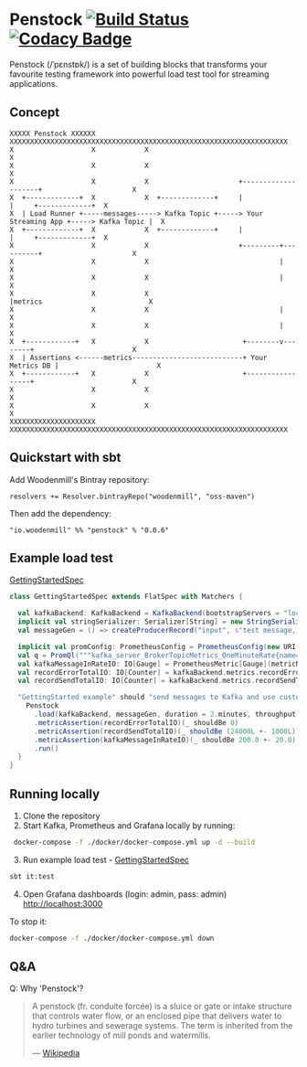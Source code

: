 # Penstock [![Build Status](https://travis-ci.com/woodenmill/penstock.svg?branch=master)](https://travis-ci.com/woodenmill/penstock) [![Codacy Badge](https://api.codacy.com/project/badge/Grade/d80fdff9f48e456c88845dce16a594e6)](https://www.codacy.com/project/wojda/penstock/dashboard?utm_source=github.com&amp;utm_medium=referral&amp;utm_content=woodenmill/penstock&amp;utm_campaign=Badge_Grade_Dashboard)

Penstock (/ˈpɛnstɒk/) is a set of building blocks that transforms your favourite testing framework into powerful load test tool for streaming applications.

## Concept

```
XXXXX Penstock XXXXXX            XXXXXXXXXXXXXXXXXXXXXXXXXXXXXXXXXXXXXXXXXXXXXXXXXXXXXXXXXXXXXXXXXXXX
X                   X            X                                                                  X
X                   X            X                                                                  X
X                   X            X                      +--------------------+                      X
X  +-------------+  X            X  +-------------+     |                    |     +-------------+  X
X  | Load Runner +-----messages-----> Kafka Topic +-----> Your Streaming App +-----> Kafka Topic |  X
X  +-------------+  X            X  +-------------+     |                    |     +-------------+  X
X                   X            X                      +---------+----------+                      X
X                   X            X                                |                                 X
X                   X            X                                |                                 X
X                   X            X                                |metrics                          X
X                   X            X                                |                                 X
X                   X            X                                |                                 X
X  +------------+   X            X                       +--------v--------+                        X
X  | Assertions <------metrics---------------------------+ Your Metrics DB |                        X
X  +------------+   X            X                       +-----------------+                        X
X                   X            X                                                                  X
X                   X            X                                                                  X
XXXXXXXXXXXXXXXXXXXXX            XXXXXXXXXXXXXXXXXXXXXXXXXXXXXXXXXXXXXXXXXXXXXXXXXXXXXXXXXXXXXXXXXXXX

```

## Quickstart with sbt

Add Woodenmill's Bintray repository:
```
resolvers += Resolver.bintrayRepo("woodenmill", "oss-maven")
```

Then add the dependency:
```
"io.woodenmill" %% "penstock" % "0.0.6"
```
## Example load test
[GettingStartedSpec](./src/it/scala/io/woodenmill/penstock/examples/GettingStartedSpec.scala)
```scala
class GettingStartedSpec extends FlatSpec with Matchers {

  val kafkaBackend: KafkaBackend = KafkaBackend(bootstrapServers = "localhost:9092")
  implicit val stringSerializer: Serializer[String] = new StringSerializer()
  val messageGen = () => createProducerRecord("input", s"test message, ID: ${UUID.randomUUID()}")

  implicit val promConfig: PrometheusConfig = PrometheusConfig(new URI("localhost:9090"))
  val q = PromQl("""kafka_server_BrokerTopicMetrics_OneMinuteRate{name="MessagesInPerSec",topic="input"}""")
  val kafkaMessageInRateIO: IO[Gauge] = PrometheusMetric[Gauge](metricName = "kafka-messages-in-rate", query = q)
  val recordErrorTotalIO: IO[Counter] = kafkaBackend.metrics.recordErrorTotal
  val recordSendTotalIO: IO[Counter] = kafkaBackend.metrics.recordSendTotal

  "GettingStarted example" should "send messages to Kafka and use custom Prometheus metric to verify behaviour" in {
    Penstock
      .load(kafkaBackend, messageGen, duration = 2.minutes, throughput = 200)
      .metricAssertion(recordErrorTotalIO)(_ shouldBe 0)
      .metricAssertion(recordSendTotalIO)(_ shouldBe (24000L +- 1000L))
      .metricAssertion(kafkaMessageInRateIO)(_ shouldBe 200.0 +- 20.0)
      .run()
  }
}
```

## Running locally
1. Clone the repository
2. Start Kafka, Prometheus and Grafana locally by running:
```bash
 docker-compose -f ./docker/docker-compose.yml up -d --build
```
3. Run example load test - [GettingStartedSpec](./src/it/scala/io/woodenmill/penstock/examples/GettingStartedSpec.scala)
```bash
sbt it:test
```
4. Open Grafana dashboards (login: admin, pass: admin) [http://localhost:3000](http://localhost:3000)

To stop it:
```bash
docker-compose -f ./docker/docker-compose.yml down
```

## Q&A
Q: Why 'Penstock'?
> A penstock (fr. conduite forcée) is a sluice or gate or intake structure that controls water flow, or an enclosed pipe that delivers water to hydro turbines and sewerage systems. The term is inherited from the earlier technology of mill ponds and watermills.
>
> &mdash; [Wikipedia](https://en.wikipedia.org/wiki/Penstock)
